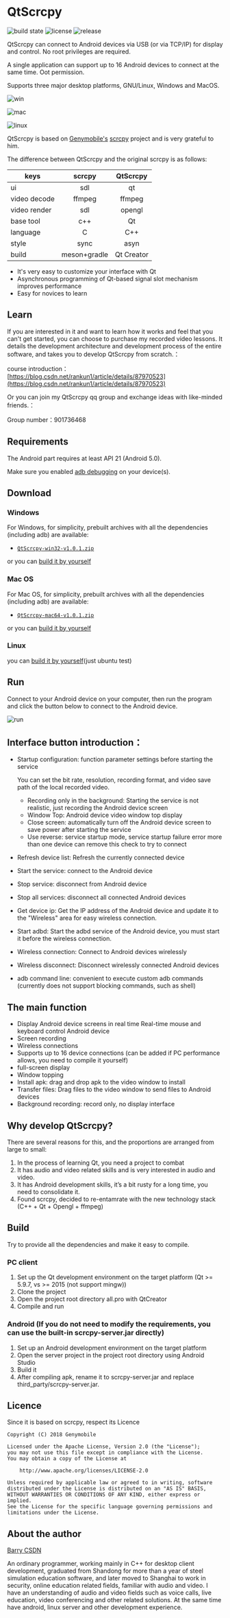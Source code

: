 # QtScrcpy 

![build state](https://img.shields.io/badge/build-passing-brightgreen.svg)
![license](https://img.shields.io/badge/license-Apache2.0-blue.svg)
![release](https://img.shields.io/badge/release-v1.0.1-brightgreen.svg)


QtScrcpy can connect to Android devices via USB (or via TCP/IP) for display and control. No root privileges are required.

A single application can support up to 16 Android devices to connect at the same time. Oot permission.

Supports three major desktop platforms, GNU/Linux, Windows and MacOS.

![win](screenshot/win.png)

![mac](screenshot/mac.jpg)

![linux](screenshot/ubuntu.png)

QtScrcpy is based on [Genymobile's](https://github.com/Genymobile) [scrcpy](https://github.com/Genymobile/scrcpy) project and is very grateful to him.

The difference between QtScrcpy and the original scrcpy is as follows:

keys|scrcpy|QtScrcpy
--|:--:|:--:
ui|sdl|qt
video decode|ffmpeg|ffmpeg
video render|sdl|opengl
base tool|c++|Qt
language|C|C++
style|sync|asyn
build|meson+gradle|Qt Creator

- It's very easy to customize your interface with Qt
- Asynchronous programming of Qt-based signal slot mechanism improves performance
- Easy for novices to learn


## Learn

If you are interested in it and want to learn how it works and feel that you can't get started, you can choose to purchase my recorded video lessons.
It details the development architecture and development process of the entire software, and takes you to develop QtScrcpy from scratch.：

course introduction：[https://blog.csdn.net/rankun1/article/details/87970523](https://blog.csdn.net/rankun1/article/details/87970523)

Or you can join my QtScrcpy qq group and exchange ideas with like-minded friends.：

Group number：901736468


## Requirements
The Android part requires at least API 21 (Android 5.0).

Make sure you enabled [adb debugging][enable-adb] on your device(s).

[enable-adb]: https://developer.android.com/studio/command-line/adb.html#Enabling


## Download

### Windows
For Windows, for simplicity, prebuilt archives with all the dependencies (including adb) are available:

 - [`QtScrcpy-win32-v1.0.1.zip`][github-win32]

[github-win32]: https://github.com/barry-ran/QtScrcpy/releases/download/v1.0.1/QtScrcpy-win32-v1.0.1.zip


or you can [build it by yourself](#Build)

### Mac OS
For Mac OS, for simplicity, prebuilt archives with all the dependencies (including adb) are available:

- [`QtScrcpy-mac64-v1.0.1.zip`][github-mac64]

[github-mac64]: https://github.com/barry-ran/QtScrcpy/releases/download/v1.0.1/QtScrcpy-mac64-v1.0.1.zip

or you can [build it by yourself](#Build)

### Linux
you can [build it by yourself](#Build)(just ubuntu test)


## Run

Connect to your Android device on your computer, then run the program and click the button below to connect to the Android device.

![run](screenshot/run.png)

## Interface button introduction：

- Startup configuration: function parameter settings before starting the service    

    You can set the bit rate, resolution, recording format, and video save path of the local recorded video.

    - Recording only in the background: Starting the service is not realistic, just recording the Android device screen
    - Window Top: Android device video window top display
    - Close screen: automatically turn off the Android device screen to save power after starting the service
    - Use reverse: service startup mode, service startup failure error more than one device can remove this check to try to connect
    

- Refresh device list: Refresh the currently connected device
- Start the service: connect to the Android device
- Stop service: disconnect from Android device
- Stop all services: disconnect all connected Android devices
- Get device ip: Get the IP address of the Android device and update it to the "Wireless" area for easy wireless connection.
- Start adbd: Start the adbd service of the Android device, you must start it before the wireless connection.
- Wireless connection: Connect to Android devices wirelessly
- Wireless disconnect: Disconnect wirelessly connected Android devices
- adb command line: convenient to execute custom adb commands (currently does not support blocking commands, such as shell)


## The main function
- Display Android device screens in real time
Real-time mouse and keyboard control Android device
- Screen recording
- Wireless connections
- Supports up to 16 device connections (can be added if PC performance allows, you need to compile it yourself)
- full-screen display
- Window topping
- Install apk: drag and drop apk to the video window to install
- Transfer files: Drag files to the video window to send files to Android devices
- Background recording: record only, no display interface


## Why develop QtScrcpy?
There are several reasons for this, and the proportions are arranged from large to small:
1. In the process of learning Qt, you need a project to combat
2. It has audio and video related skills and is very interested in audio and video.
3. It has Android development skills, it’s a bit rusty for a long time, you need to consolidate it.
4. Found scrcpy, decided to re-entamrate with the new technology stack (C++ + Qt + Opengl + ffmpeg)


## Build
Try to provide all the dependencies and make it easy to compile.

### PC client
1. Set up the Qt development environment on the target platform (Qt >= 5.9.7, vs >= 2015 (not support mingw))
2. Clone the project
3. Open the project root directory all.pro with QtCreator
4. Compile and run

### Android (If you do not need to modify the requirements, you can use the built-in scrcpy-server.jar directly)
1. Set up an Android development environment on the target platform
2. Open the server project in the project root directory using Android Studio
3. Build it
4. After compiling apk, rename it to scrcpy-server.jar and replace third_party/scrcpy-server.jar.

## Licence
Since it is based on scrcpy, respect its Licence

    Copyright (C) 2018 Genymobile

    Licensed under the Apache License, Version 2.0 (the "License");
    you may not use this file except in compliance with the License.
    You may obtain a copy of the License at

        http://www.apache.org/licenses/LICENSE-2.0

    Unless required by applicable law or agreed to in writing, software
    distributed under the License is distributed on an "AS IS" BASIS,
    WITHOUT WARRANTIES OR CONDITIONS OF ANY KIND, either express or implied.
    See the License for the specific language governing permissions and
    limitations under the License.

## About the author

[Barry CSDN](https://blog.csdn.net/rankun1)

An ordinary programmer, working mainly in C++ for desktop client development, graduated from Shandong for more than a year of steel simulation education software, and later moved to Shanghai to work in security, online education related fields, familiar with audio and video. I have an understanding of audio and video fields such as voice calls, live education, video conferencing and other related solutions. At the same time have android, linux server and other development experience.
